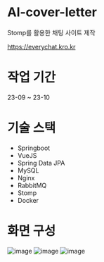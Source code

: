 # AI-cover-letter
Stomp를 활용한 채팅 사이트 제작

https://everychat.kro.kr


# 작업 기간
23-09 ~ 23-10


# 기술 스택
- Springboot
- VueJS
- Spring Data JPA
- MySQL
- Nginx
- RabbitMQ
- Stomp
- Docker


# 화면 구성
![image](https://github.com/y00913/every-chat/assets/42912205/6662d28d-cea1-4a11-b0d4-241a9845dee1)
![image](https://github.com/y00913/every-chat/assets/42912205/96f7cbd1-177a-4f62-adfa-c5123d234b65)
![image](https://github.com/y00913/every-chat/assets/42912205/b78fd1a0-c99b-4647-941f-31124524e21d)

